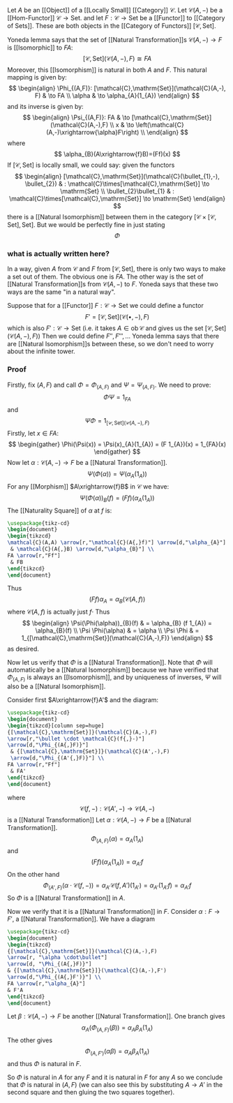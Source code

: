 Let $A$ be an [[Object]] of a [[Locally Small]] [[Category]] $\mathcal{C}$.
Let $\mathcal{C}(A,-)$ be a [[Hom-Functor]] $\mathcal{C}\to \mathrm{Set}$.
and let $F:\mathcal{C}\to \mathrm{Set}$ be a [[Functor]] to [[Category of Sets]].
These are both objects in the [[Category of Functors]] $[\mathcal{C},\mathrm{Set}]$.

Yoneda lemma says that the set of [[Natural Transformation]]s $\mathcal{C}(A,-)\to F$
is [[Isomorphic]] to $FA$:
$$
[\mathcal{C},\mathrm{Set}](\mathcal{C}(A,-),F) \cong FA
$$
Moreover, this [[Isomorphism]] is natural in both $A$ and $F$.
This natural mapping is given by:
$$
\begin{align}
\Phi_{(A,F)}: [\mathcal{C},\mathrm{Set}](\mathcal{C}(A,-), F)  & \to FA  \\
\alpha & \to \alpha_{A}(1_{A})
\end{align}
$$
and its inverse is given by:
$$
\begin{align}
\Psi_{(A,F)}: FA &  \to [\mathcal{C},\mathrm{Set}](\mathcal{C}(A,-),F) \\
x & \to \left(\mathcal{C}(A,-)\xrightarrow{\alpha}F\right) \\
\end{align}
$$
where
$$
\alpha_{B}(A\xrightarrow{f}B)=(Ff)(x)
$$
If $[\mathcal{C},\mathrm{Set}]$ is locally small, we could say:
given the functors
$$
\begin{align}
[\mathcal{C},\mathrm{Set}](\mathcal{C}(\bullet_{1},-), \bullet_{2})  & : \mathcal{C}\times[\mathcal{C},\mathrm{Set}] \to \mathrm{Set} \\
\bullet_{2}\bullet_{1}  & : \mathcal{C}\times[\mathcal{C},\mathrm{Set}] \to \mathrm{Set}
\end{align}
$$
there is a [[Natural Isomorphism]] between them in the category $[\mathcal{C}\times[\mathcal{C},\mathrm{Set}],\mathrm{Set}]$.
But we would be perfectly fine in just stating
$$
\Phi
$$
### what is actually written here?
In a way, given $A$ from $\mathcal{C}$ and $F$ from $[\mathcal{C},\mathrm{Set}]$,
there is only two ways to make a set out of them.
The obvious one is $FA$.
The other way is the set of [[Natural Transformation]]s from $\mathcal{C}(A,-)$ to $F$.
Yoneda says that these two ways are the same "in a natural way".

Suppose that for a [[Functor]] $F:\mathcal{C}\to \mathrm{Set}$ we could define a functor
$$
F'=[\mathcal{C},\mathrm{Set}](\mathcal{C}(\bullet,-),F)
$$
which is also $F':\mathcal{C}\to \mathrm{Set}$ 
(i.e. it takes $A\in \operatorname{ob}\mathcal{C}$ and gives us the set $[\mathcal{C},\mathrm{Set}](\mathcal{C}(A,-),F)$)
Then we could define $F'',F''',\dots$
Yoneda lemma says that there are [[Natural Isomorphism]]s between these,
so we don't need to worry about the infinite tower.
### Proof
Firstly, fix $(A,F)$ and call $\Phi=\Phi_{(A,F)}$ and $\Psi=\Psi_{(A,F)}$.
We need to prove:
$$
\Phi \Psi=1_{FA}
$$
and
$$
\Psi \Phi = 1_{[\mathcal{C},\mathrm{Set}](\mathcal{C}(A,-),F)}
$$
Firstly, let $x\in FA$:
$$
\begin{gather}
\Phi(\Psi(x)) = \Psi(x)_{A}(1_{A}) = (F 1_{A})(x) = 1_{FA}(x)
\end{gather}
$$
Now let $\alpha:\mathcal{C}(A,-)\to F$ be a [[Natural Transformation]].
$$
\Psi(\Phi(\alpha))=\Psi(\alpha_{A}(1_{A}))
$$
For any [[Morphism]] $A\xrightarrow{f}B$ in $\mathcal{C}$ we have:
$$
\Psi(\Phi(\alpha))_{B}(f) = (Ff)(\alpha_{A}(1_{A}))
$$
The [[Naturality Square]] of $\alpha$ at $f$ is:
```tikz
\usepackage{tikz-cd}
\begin{document}
\begin{tikzcd}
\mathcal{C}(A,A) \arrow[r,"\mathcal{C}(A{,}f)"] \arrow[d,"\alpha_{A}"]
 & \mathcal{C}(A{,}B) \arrow[d,"\alpha_{B}"] \\
FA \arrow[r,"Ff"]
 & FB
\end{tikzcd}
\end{document}
```
Thus
$$
(Ff)\alpha_{A} = \alpha_{B}( \mathcal{C}(A,f))
$$
where $\mathcal{C}(A,f)$ is actually just $f\cdot$
Thus
$$
\begin{align}
\Psi(\Phi(\alpha))_{B}(f) & = \alpha_{B} (f 1_{A}) = \alpha_{B}(f)  \\
\Psi \Phi(\alpha)  & = \alpha \\
\Psi \Phi  & = 1_{[\mathcal{C},\mathrm{Set}](\mathcal{C}(A,-),F)}
\end{align}
$$
as desired.

Now let us verify that $\Phi$ is a [[Natural Transformation]].
Note that $\Phi$ will automatically be a [[Natural Isomorphism]]
because we have verified that $\Phi_{(A,F)}$ is always an [[Isomorphism]],
and by uniqueness of inverses, $\Psi$ will also be a [[Natural Isomorphism]].

Consider first $A\xrightarrow{f}A'$ and the diagram:
```tikz
\usepackage{tikz-cd}
\begin{document}
\begin{tikzcd}[column sep=huge]
{[\mathcal{C},\mathrm{Set}]}(\mathcal{C}(A,-),F) 
\arrow[r,"\bullet \cdot \mathcal{C}(f{,}-)"] 
\arrow[d,"\Phi_{(A{,}F)}"]
 & {[\mathcal{C},\mathrm{Set}]}(\mathcal{C}(A',-),F) 
 \arrow[d,"\Phi_{(A'{,}F)}"] \\
FA \arrow[r,"Ff"]
 & FA'
\end{tikzcd}
\end{document}
```

where
$$
\mathcal{C}(f,-): \mathcal{C}(A',-) \to \mathcal{C}(A,-)
$$
is a [[Natural Transformation]]
Let $\alpha:\mathcal{C}(A,-)\to F$ be a [[Natural Transformation]].
$$
\Phi_{(A,F)}(\alpha) = \alpha_{A}(1_{A})
$$
and
$$
(Ff)(\alpha_{A}(1_{A})) = \alpha_{A'}f
$$
On the other hand
$$
\Phi_{(A',F)}(\alpha \cdot \mathcal{C}(f,-)) = \alpha_{A'} \mathcal{C}(f,A') (1_{A'}) = \alpha_{A'} (1_{A'}f) = \alpha_{A'}f
$$
So $\Phi$ is a [[Natural Transformation]] in $A$.

Now we verify that it is a [[Natural Transformation]] in $F$.
Consider $\alpha:F\to F'$, a [[Natural Transformation]].
We have a diagram
```tikz
\usepackage{tikz-cd}
\begin{document}
\begin{tikzcd}
{[\mathcal{C},\mathrm{Set}]}(\mathcal{C}(A,-),F) 
\arrow[r, "\alpha \cdot\bullet"] 
\arrow[d, "\Phi_{(A{,}F)}"]
& {[\mathcal{C},\mathrm{Set}]}(\mathcal{C}(A,-),F')
\arrow[d,"\Phi_{(A{,}F')}"] \\
FA \arrow[r,"\alpha_{A}"] 
& F'A
\end{tikzcd}
\end{document}
```
Let $\beta:\mathcal{C}(A,-)\to F$ be another [[Natural Transformation]].
One branch gives
$$
\alpha_{A}(\Phi_{(A,F)}(\beta)) = \alpha_{A} \beta_{A}(1_{A})
$$
The other gives
$$
\Phi_{(A,F')}(\alpha \beta) = \alpha_{A}\beta_{A}(1_{A})
$$
and thus $\Phi$ is natural in $F$.

So $\Phi$ is natural in $A$ for any $F$
and it is natural in $F$ for any $A$
so we conclude that $\Phi$ is natural in $(A,F)$
(we can also see this by substituting $A\to A'$ in the second square
and then gluing the two squares together).
